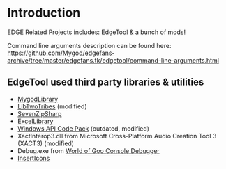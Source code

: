 Introduction
============
EDGE Related Projects includes: EdgeTool & a bunch of mods!

Command line arguments description can be found here: https://github.com/Mygod/edgefans-archive/tree/master/edgefans.tk/edgetool/command-line-arguments.html

EdgeTool used third party libraries & utilities
-----------------------------------------------
* [MygodLibrary](https://github.com/Mygod/MygodLibrary/)
* [LibTwoTribes](https://github.com/WillKirkby/LibTwoTribes/) (modified)
* [SevenZipSharp](http://sevenzipsharp.codeplex.com/)
* [ExcelLibrary](https://code.google.com/p/excellibrary/)
* [Windows API Code Pack](http://archive.msdn.microsoft.com/WindowsAPICodePack) (outdated, modified)
* XactInterop3.dll from Microsoft Cross-Platform Audio Creation Tool 3 (XACT3) (modified)
* Debug.exe from [World of Goo Console Debugger](http://goofans.com/download/utility/world-of-goo-console-debugger)
* [InsertIcons](https://github.com/einaregilsson/InsertIcons)